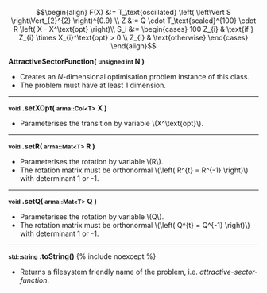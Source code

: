 $$\begin{align}
F(X) &:= T_\text{oscillated} \left( \left\Vert S \right\Vert_{2}^{2} \right)^{0.9} \\
Z &:= Q \cdot T_\text{scaled}^{100} \cdot R \left( X - X^\text{opt} \right)\\
S_i &:= \begin{cases}
100 Z_{i} & \text{if } Z_{i} \times X_{i}^\text{opt} > 0 \\
Z_{i} & \text{otherwise}
\end{cases}
\end{align}$$

**AttractiveSectorFunction( <small>unsigned int</small> N )**

- Creates an *N*-dimensional optimisation problem instance of this class.
- The problem must have at least 1 dimension.

---
**<small>void</small> .setXOpt( <small>arma::Col&lt;T&gt;</small> X )**

- Parameterises the transition by variable \\(X^\text{opt}\\).

---
**<small>void</small> .setR( <small>arma::Mat&lt;T&gt;</small> R )**

- Parameterises the rotation by variable \\(R\\).
- The rotation matrix must be orthonormal \\(\left( R^{t} = R^{-1} \right)\\) with determinant 1 or -1.

---
**<small>void</small> .setQ( <small>arma::Mat&lt;T&gt;</small> Q )**

- Parameterises the rotation by variable \\(Q\\).
- The rotation matrix must be orthonormal \\(\left( Q^{t} = Q^{-1} \right)\\) with determinant 1 or -1.

---
**<small>std::string</small> .toString()** {% include noexcept %}

- Returns a filesystem friendly name of the problem, i.e. *attractive-sector-function*.